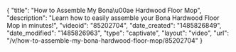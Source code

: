 {
    "title": "How to Assemble My Bona\u00ae Hardwood Floor Mop",
    "description": "Learn how to easily assemble your Bona Hardwood Floor Mop in minutes!",
    "videoid": "85202704",
    "date_created": "1485826849",
    "date_modified": "1485826963",
    "type": "captivate",
    "layout": "video",
    "url": "\/v\/how-to-assemble-my-bona-hardwood-floor-mop\/85202704"
}